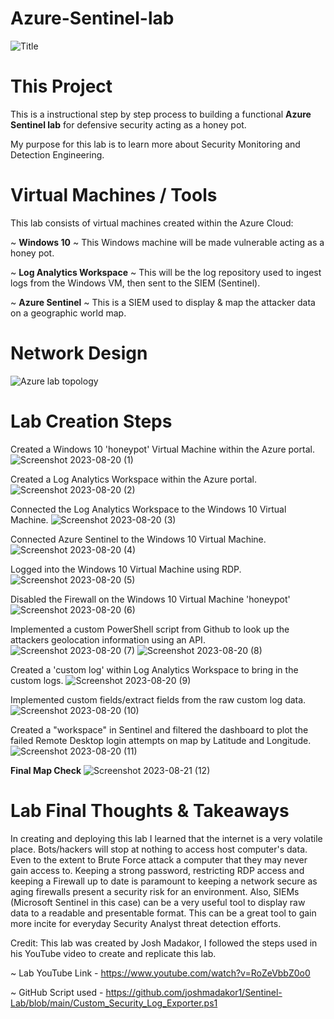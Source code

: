# Azure-Sentinel-lab

![Title](https://github.com/Lantyy/Azure-Sentinel-lab/assets/122828853/5af6a030-c3ce-4fa8-ab6f-7d7c1c3b1cfe)

# This Project
This is a instructional step by step process to building a functional **Azure Sentinel lab** for defensive security acting as a honey pot.

My purpose for this lab is to learn more about Security Monitoring and Detection Engineering.

# Virtual Machines / Tools
This lab consists of virtual machines created within the Azure Cloud:

  ~ **Windows 10** ~ This Windows machine will be made vulnerable acting as a honey pot.

  ~ **Log Analytics Workspace** ~ This will be the log repository used to ingest logs from the Windows VM, then sent to the SIEM (Sentinel).
	
  ~ **Azure Sentinel** ~ This is a SIEM used to display & map the attacker data on a geographic world map.

# Network Design
![Azure lab topology](https://github.com/Lantyy/Azure-Sentinel-lab/assets/122828853/39cb1d35-4c1d-4c2e-8e7f-a6f595aa9886)


# Lab Creation Steps

Created a Windows 10 'honeypot' Virtual Machine within the Azure portal.
![Screenshot 2023-08-20 (1)](https://github.com/Lantyy/Azure-Sentinel-lab/assets/122828853/c5603f8a-306d-45f7-ad36-65c2616e7654)


Created a Log Analytics Workspace within the Azure portal.
![Screenshot 2023-08-20 (2)](https://github.com/Lantyy/Azure-Sentinel-lab/assets/122828853/c6c42d27-d51d-4f62-9451-402b44b65dff)


Connected the Log Analytics Workspace to the Windows 10 Virtual Machine.
![Screenshot 2023-08-20 (3)](https://github.com/Lantyy/Azure-Sentinel-lab/assets/122828853/b2ac725c-dec1-47bd-87ef-3004fde74d17)


Connected Azure Sentinel to the Windows 10 Virtual Machine.
![Screenshot 2023-08-20 (4)](https://github.com/Lantyy/Azure-Sentinel-lab/assets/122828853/7d50a23b-3bc9-4601-9e5c-76094c965435)


Logged into the Windows 10 Virtual Machine using RDP.
![Screenshot 2023-08-20 (5)](https://github.com/Lantyy/Azure-Sentinel-lab/assets/122828853/a7ee8d70-02ad-4270-b109-2150e2d4e16d)


Disabled the Firewall on the Windows 10 Virtual Machine 'honeypot'
![Screenshot 2023-08-20 (6)](https://github.com/Lantyy/Azure-Sentinel-lab/assets/122828853/86d67ace-bda9-4eef-8782-4653be4e1353)


Implemented a custom PowerShell script from Github to look up the attackers geolocation information using an API.
![Screenshot 2023-08-20 (7)](https://github.com/Lantyy/Azure-Sentinel-lab/assets/122828853/a2bf4be8-e55c-4b39-9060-bba8185a9cdf)
![Screenshot 2023-08-20 (8)](https://github.com/Lantyy/Azure-Sentinel-lab/assets/122828853/9f4fb38b-07bc-4e24-9796-befc012b1d08)


Created a 'custom log' within Log Analytics Workspace to bring in the custom logs.
![Screenshot 2023-08-20 (9)](https://github.com/Lantyy/Azure-Sentinel-lab/assets/122828853/ccf2681f-6c42-4b81-b7b2-f331a1a80a7c)


Implemented custom fields/extract fields from the raw custom log data.
![Screenshot 2023-08-20 (10)](https://github.com/Lantyy/Azure-Sentinel-lab/assets/122828853/a6262f74-cc9d-488b-8550-bb5bcd2a1702)


Created a "workspace" in Sentinel and filtered the dashboard to plot the failed Remote Desktop login attempts on map by Latitude and Longitude.
![Screenshot 2023-08-20 (11)](https://github.com/Lantyy/Azure-Sentinel-lab/assets/122828853/3fbc5a93-9421-405c-a41a-703390ad11d6)


**Final Map Check**
![Screenshot 2023-08-21 (12)](https://github.com/Lantyy/Azure-Sentinel-lab/assets/122828853/0f7e1d0c-9b4a-497b-a28e-b1ff0523b90e)



# Lab Final Thoughts & Takeaways
In creating and deploying this lab I learned that the internet is a very volatile place. Bots/hackers will stop at nothing to access host computer's data. Even to the extent to Brute Force attack a computer that they may never gain access to. Keeping a strong password, restricting RDP access and keeping a Firewall up to date is paramount to keeping a network secure as aging firewalls present a security risk for an environment. Also, SIEMs (Microsoft Sentinel in this case) can be a very useful tool to display raw data to a readable and presentable format. This can be a great tool to gain more incite for everyday Security Analyst threat detection efforts.

Credit: This lab was created by Josh Madakor, I followed the steps used in his YouTube video to create and replicate this lab. 

~ Lab YouTube Link - https://www.youtube.com/watch?v=RoZeVbbZ0o0

~ GitHub Script used - https://github.com/joshmadakor1/Sentinel-Lab/blob/main/Custom_Security_Log_Exporter.ps1
  
